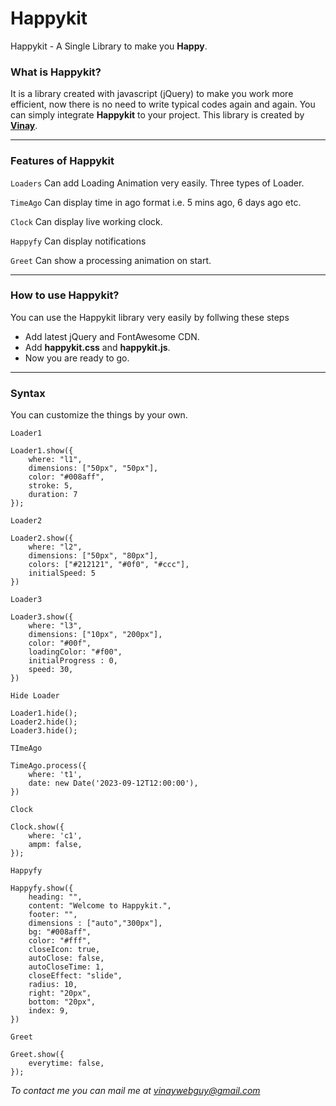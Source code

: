 # Happykit
Happykit - A Single Library to make you **Happy**.

### What is Happykit?
It is a library created with javascript (jQuery) to make you work more efficient, now there is no need to write typical codes again and again. You can simply integrate **Happykit** to your project. This library is created by **[Vinay](https://thewebsoul.com)**.
***
### Features of Happykit
`Loaders`  Can add Loading Animation very easily. Three types of Loader.

`TimeAgo` Can display time in ago format i.e. 5 mins ago, 6 days ago etc.

`Clock` Can display live working clock.

`Happyfy` Can display notifications

`Greet` Can show a processing animation on start. 
***

### How to use Happykit?
You can use the Happykit library very easily by follwing these steps
- Add latest jQuery and FontAwesome CDN.
- Add **happykit.css** and **happykit.js**.
- Now you are ready to go.

***

### Syntax
You can customize the things by your own.

`Loader1`
```
Loader1.show({
    where: "l1",
    dimensions: ["50px", "50px"],
    color: "#008aff",
    stroke: 5,
    duration: 7
});
```

`Loader2`
```
Loader2.show({
    where: "l2",
    dimensions: ["50px", "80px"],
    colors: ["#212121", "#0f0", "#ccc"],
    initialSpeed: 5
})
```

`Loader3`
```
Loader3.show({
    where: "l3",
    dimensions: ["10px", "200px"],
    color: "#00f",
    loadingColor: "#f00",
    initialProgress : 0,
    speed: 30,
})
```

`Hide Loader`
```
Loader1.hide();
Loader2.hide();
Loader3.hide();
```

`TImeAgo`
```
TimeAgo.process({
    where: 't1',
    date: new Date('2023-09-12T12:00:00'),
})
```

`Clock`
```
Clock.show({
    where: 'c1',
    ampm: false,
});
```

`Happyfy`
```
Happyfy.show({
    heading: "",
    content: "Welcome to Happykit.",
    footer: "",
    dimensions : ["auto","300px"],
    bg: "#008aff",
    color: "#fff",
    closeIcon: true,
    autoClose: false,
    autoCloseTime: 1,
    closeEffect: "slide",
    radius: 10,
    right: "20px",
    bottom: "20px",
    index: 9,
})
```

`Greet`
```
Greet.show({
    everytime: false,
});
```


*To contact me you can mail me at vinaywebguy@gmail.com*